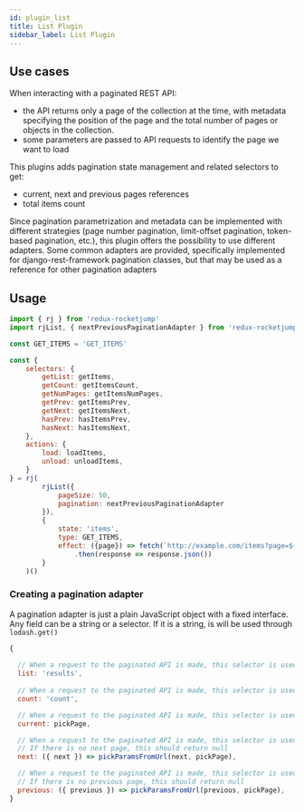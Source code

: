 ```yaml
---
id: plugin_list
title: List Plugin
sidebar_label: List Plugin
---
```

## Use cases

When interacting with a paginated REST API:

- the API returns only a page of the collection at the time, with metadata specifying the position of the page and the total number of pages or objects in the collection.
- some parameters are passed to API requests to identify the page we want to load

This plugins adds pagination state management and related selectors to get:
- current, next and previous pages references
- total items count

Since pagination parametrization and metadata can be implemented with different strategies (page number pagination, limit-offset pagination, token-based pagination, etc.),
this plugin offers the possibility to use different adapters.
Some common adapters are provided, specifically implemented for django-rest-framework pagination classes, but that may be used as a reference for other pagination adapters

## Usage

```js
import { rj } from 'redux-rocketjump'
import rjList, { nextPreviousPaginationAdapter } from 'redux-rocketjump/plugins/list' 

const GET_ITEMS = 'GET_ITEMS'

const {
    selectors: {
        getList: getItems,
        getCount: getItemsCount,
        getNumPages: getItemsNumPages,
        getPrev: getItemsPrev,
        getNext: getItemsNext,
        hasPrev: hasItemsPrev,
        hasNext: hasItemsNext,
    },
    actions: {
        load: loadItems,
        unload: unloadItems,
    }
} = rj(
        rjList({
            pageSize: 50,
            pagination: nextPreviousPaginationAdapter
        }),
        {
            state: 'items',
            type: GET_ITEMS,
            effect: ({page}) => fetch(`http://example.com/items?page=${page}`)
                .then(response => response.json())
        }
    )()

```


### Creating a pagination adapter
A pagination adapter is just a plain JavaScript object with a fixed interface. Any field can be a string or a selector. If it is a string, is will be used through `lodash.get()`

```js
{
  
  // When a request to the paginated API is made, this selector is used to extract actual data from response
  list: 'results',
  
  // When a request to the paginated API is made, this selector is used to extract the number of data elements contained in the response
  count: 'count',

  // When a request to the paginated API is made, this selector is used to determine the number of the loaded page 
  current: pickPage,

  // When a request to the paginated API is made, this selector is used to extract the params to pass to the request to load the next page
  // If there is no next page, this should return null
  next: ({ next }) => pickParamsFromUrl(next, pickPage),

  // When a request to the paginated API is made, this selector is used to extract the params to pass to the request to load the previous page
  // If there is no previous page, this should return null
  previous: ({ previous }) => pickParamsFromUrl(previous, pickPage),
}
```
